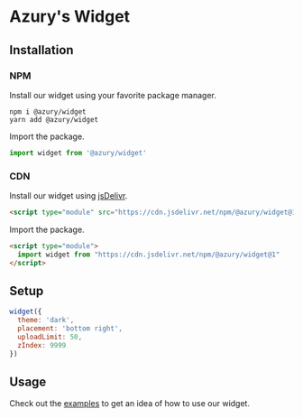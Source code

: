 # Azury's Widget

## Installation

### NPM

Install our widget using your favorite package manager.

```sh-session
npm i @azury/widget
yarn add @azury/widget
```

Import the package.

```js
import widget from '@azury/widget'
```

### CDN

Install our widget using [jsDelivr](https://www.jsdelivr.com/).

```html
<script type="module" src="https://cdn.jsdelivr.net/npm/@azury/widget@1"></script>
```

Import the package.

```html
<script type="module">
  import widget from "https://cdn.jsdelivr.net/npm/@azury/widget@1"
</script>
```

## Setup

```js
widget({
  theme: 'dark',
  placement: 'bottom right',
  uploadLimit: 50,
  zIndex: 9999
})
```

## Usage

Check out the [examples](https://github.com/azurystudios/widget/tree/main/examples) to get an idea of how to use our widget.

